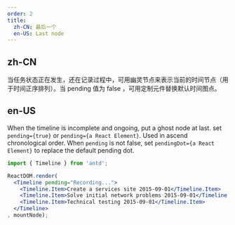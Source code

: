 ```yaml
---
order: 2
title:
  zh-CN: 最后一个
  en-US: Last node
---
```


## zh-CN

当任务状态正在发生，还在记录过程中，可用幽灵节点来表示当前的时间节点（用于时间正序排列）。当 pending 值为 false ，可用定制元件替换默认时间图点。

## en-US

When the timeline is incomplete and ongoing, put a ghost node at last. set `pending={true}` or `pending={a React Element}`. Used in ascend chronological order. When `pending` is not false, set `pendingDot={a React Element}` to replace the default pending dot.

````jsx
import { Timeline } from 'antd';

ReactDOM.render(
  <Timeline pending="Recording...">
    <Timeline.Item>Create a services site 2015-09-01</Timeline.Item>
    <Timeline.Item>Solve initial network problems 2015-09-01</Timeline.Item>
    <Timeline.Item>Technical testing 2015-09-01</Timeline.Item>
  </Timeline>
, mountNode);
````
